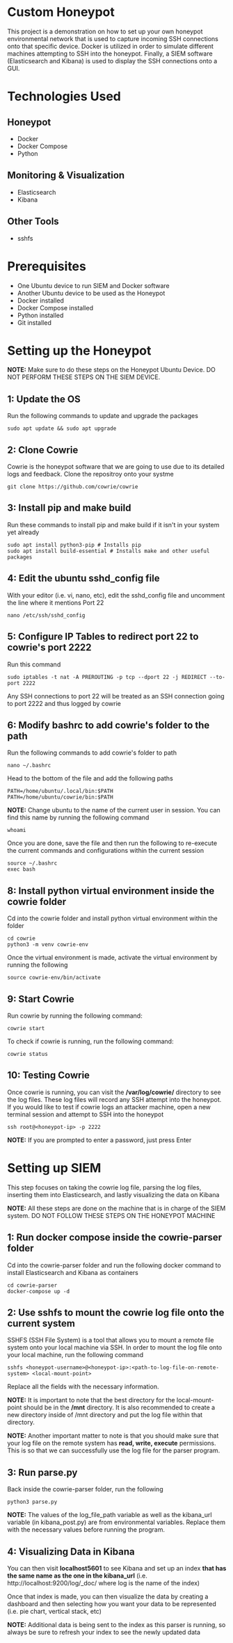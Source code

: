 # Custom Honeypot 

This project is a demonstration on how to set up your own honeypot environmental network that is used to capture incoming SSH connections onto that specific device. Docker is utilized in order to simulate different machines attempting to SSH into the honeypot. Finally, a SIEM software (Elasticsearch and Kibana) is used to display the SSH connections onto a GUI.    

# Technologies Used

## Honeypot

- Docker
- Docker Compose 
- Python 

## Monitoring & Visualization

- Elasticsearch
- Kibana 

## Other Tools

- sshfs 

# Prerequisites 

- One Ubuntu device to run SIEM and Docker software 
- Another Ubuntu device to be used as the Honeypot   
- Docker installed
- Docker Compose installed 
- Python installed 
- Git installed 

# Setting up the Honeypot 

**NOTE:** Make sure to do these steps on the Honeypot Ubuntu Device. DO NOT PERFORM THESE STEPS ON THE SIEM DEVICE. 

## 1: Update the OS

Run the following commands to update and upgrade the packages

```
sudo apt update && sudo apt upgrade 
``` 

## 2: Clone Cowrie

Cowrie is the honeypot software that we are going to use due to its detailed logs and feedback. Clone the repositroy onto your systme

```
git clone https://github.com/cowrie/cowrie
```

## 3: Install pip and make build

Run these commands to install pip and make build if it isn't in your system yet already

```
sudo apt install python3-pip # Installs pip 
sudo apt install build-essential # Installs make and other useful packages 
```

## 4: Edit the ubuntu sshd_config file 

With your editor (i.e. vi, nano, etc), edit the sshd_config file and uncomment the line where it mentions Port 22 

```
nano /etc/ssh/sshd_config
```

## 5: Configure IP Tables to redirect port 22 to cowrie's port 2222

Run this command

```
sudo iptables -t nat -A PREROUTING -p tcp --dport 22 -j REDIRECT --to-port 2222
```

Any SSH connections to port 22 will be treated as an SSH connection going to port 2222 and thus logged by cowrie 

## 6: Modify bashrc to add cowrie's folder to the path

Run the following commands to add cowrie's folder to path

```
nano ~/.bashrc
```

Head to the bottom of the file and add the following paths

```
PATH=/home/ubuntu/.local/bin:$PATH 
PATH=/home/ubuntu/cowrie/bin:$PATH 
```
**NOTE:** Change ubuntu to the name of the current user in session. You can find this name by running the following command

```
whoami
```

Once you are done, save the file and then run the following to re-execute the current commands and configurations within the current session

```
source ~/.bashrc
exec bash 
``` 

## 8: Install python virtual environment inside the cowrie folder 

Cd into the cowrie folder and install python virtual environment within the folder 

```
cd cowrie
python3 -m venv cowrie-env
```

Once the virtual environment is made, activate the virtual environment by running the following

```
source cowrie-env/bin/activate
``` 

## 9: Start Cowrie 

Run cowrie by running the following command:

```
cowrie start
```

To check if cowrie is running, run the following command:

```
cowrie status
```

## 10: Testing Cowrie 

Once cowrie is running, you can visit the __/var/log/cowrie/__ directory to see the log files. These log files will record any SSH attempt into the honeypot. 
If you would like to test if cowrie logs an attacker machine, open a new terminal session and attempt to SSH into the honeypot 

```
ssh root@<honeypot-ip> -p 2222 
``` 

**NOTE:** If you are prompted to enter a password, just press Enter 

# Setting up SIEM 

This step focuses on taking the cowrie log file, parsing the log files, inserting them into Elasticsearch, and lastly visualizing the data on Kibana 

**NOTE:** All these steps are done on the machine that is in charge of the SIEM system. DO NOT FOLLOW THESE STEPS ON THE HONEYPOT MACHINE  

## 1: Run docker compose inside the cowrie-parser folder 

Cd into the cowrie-parser folder and run the following docker command to install Elasticsearch and Kibana as containers 

```
cd cowrie-parser
docker-compose up -d
``` 

## 2: Use sshfs to mount the cowrie log file onto the current system

SSHFS (SSH File System) is a tool that allows you to mount a remote file system onto your local machine via SSH. In order to mount the log file onto your local machine, run the following command 

```
sshfs <honeypot-username>@<honeypot-ip>:<path-to-log-file-on-remote-system> <local-mount-point>
```

Replace all the fields with the necessary information.

**NOTE:** It is important to note that the best directory for the local-mount-point should be in the __/mnt__ directory. It is also recommended to create a new directory inside of /mnt directory and put the log file within that directory. 

**NOTE:** Another important matter to note is that you should make sure that your log file on the remote system has __read, write, execute__ permissions. This is so that we can successfully use the log file for the parser program. 

## 3: Run parse.py 

Back inside the cowrie-parser folder, run the following

```
python3 parse.py
```

**NOTE:** The values of the log_file_path variable as well as the kibana_url variable (in kibana_post.py) are from environmental variables. Replace them with the necessary values before running the program. 

## 4: Visualizing Data in Kibana 

You can then visit **localhost5601** to see Kibana and set up an index __that has the same name as the one in the kibana_url__ (i.e. http://localhost:9200/log/_doc/ where log is the name of the index)

Once that index is made, you can then visualize the data by creating a dashboard and then selecting how you want your data to be represented (i.e. pie chart, vertical stack, etc)

**NOTE:** Additional data is being sent to the index as this parser is running, so always be sure to refresh your index to see the newly updated data 


